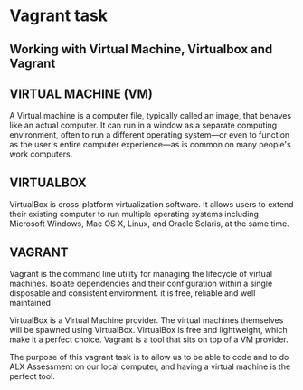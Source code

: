 # Vagrant task

## Working with Virtual Machine, Virtualbox and Vagrant


## VIRTUAL MACHINE (VM)

A Virtual machine is a computer file, typically called an image, that behaves like an actual computer. It can run in a window as a separate computing environment, often to run a different operating system—or even to function as the user's entire computer experience—as is common on many people's work computers.


## VIRTUALBOX
                                
VirtualBox is cross-platform virtualization software. It allows users to extend their existing computer to run multiple operating systems including Microsoft Windows, Mac OS X, Linux, and Oracle Solaris, at the same time.


## VAGRANT 

Vagrant is the command line utility for managing the lifecycle of virtual machines. Isolate dependencies and their configuration within a single disposable and consistent environment. it is free, reliable and well maintained

VirtualBox is a Virtual Machine provider. The virtual machines themselves will be spawned using VirtualBox. VirtualBox is free and lightweight, which make it a perfect choice. Vagrant is a tool that sits on top of a VM provider. 

The purpose of this vagrant task is to allow us to be able to code and to do ALX Assessment on our local computer, and having a virtual machine is the perfect tool.
